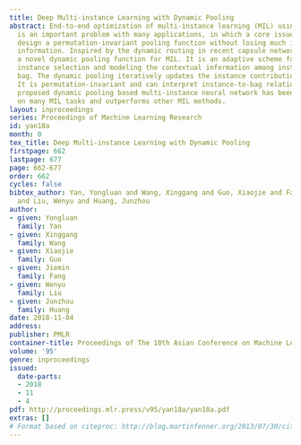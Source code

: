 ```yaml
---
title: Deep Multi-instance Learning with Dynamic Pooling
abstract: End-to-end optimization of multi-instance learning (MIL) using neural networks
  is an important problem with many applications, in which a core issue is how to
  design a permutation-invariant pooling function without losing much instance-level
  information. Inspired by the dynamic routing in recent capsule networks, we propose
  a novel dynamic pooling function for MIL. It is an adaptive scheme for both key
  instance selection and modeling the contextual information among instances in a
  bag. The dynamic pooling iteratively updates the instance contribution to its bag.
  It is permutation-invariant and can interpret instance-to-bag relationship. The
  proposed dynamic pooling based multi-instance neural network has been validated
  on many MIL tasks and outperforms other MIL methods.
layout: inproceedings
series: Proceedings of Machine Learning Research
id: yan18a
month: 0
tex_title: Deep Multi-instance Learning with Dynamic Pooling
firstpage: 662
lastpage: 677
page: 662-677
order: 662
cycles: false
bibtex_author: Yan, Yongluan and Wang, Xinggang and Guo, Xiaojie and Fang, Jiemin
  and Liu, Wenyu and Huang, Junzhou
author:
- given: Yongluan
  family: Yan
- given: Xinggang
  family: Wang
- given: Xiaojie
  family: Guo
- given: Jiemin
  family: Fang
- given: Wenyu
  family: Liu
- given: Junzhou
  family: Huang
date: 2018-11-04
address: 
publisher: PMLR
container-title: Proceedings of The 10th Asian Conference on Machine Learning
volume: '95'
genre: inproceedings
issued:
  date-parts:
  - 2018
  - 11
  - 4
pdf: http://proceedings.mlr.press/v95/yan18a/yan18a.pdf
extras: []
# Format based on citeproc: http://blog.martinfenner.org/2013/07/30/citeproc-yaml-for-bibliographies/
---
```

